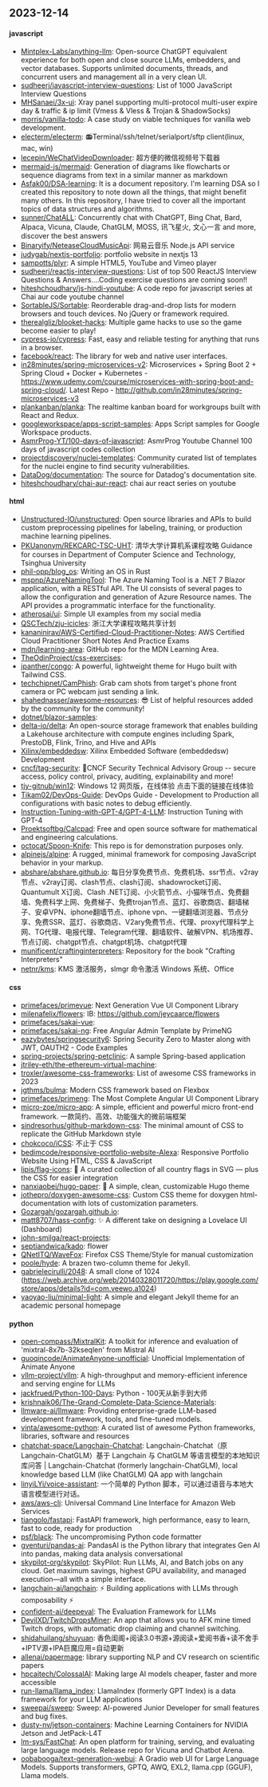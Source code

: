 ## 2023-12-14

#### javascript
* [Mintplex-Labs/anything-llm](https://github.com/Mintplex-Labs/anything-llm): Open-source ChatGPT equivalent experience for both open and close source LLMs, embedders, and vector databases. Supports unlimited documents, threads, and concurrent users and management all in a very clean UI.
* [sudheerj/javascript-interview-questions](https://github.com/sudheerj/javascript-interview-questions): List of 1000 JavaScript Interview Questions
* [MHSanaei/3x-ui](https://github.com/MHSanaei/3x-ui): Xray panel supporting multi-protocol multi-user expire day & traffic & ip limit (Vmess & Vless & Trojan & ShadowSocks)
* [morris/vanilla-todo](https://github.com/morris/vanilla-todo): A case study on viable techniques for vanilla web development.
* [electerm/electerm](https://github.com/electerm/electerm): 📻Terminal/ssh/telnet/serialport/sftp client(linux, mac, win)
* [lecepin/WeChatVideoDownloader](https://github.com/lecepin/WeChatVideoDownloader): 超方便的微信视频号下载器
* [mermaid-js/mermaid](https://github.com/mermaid-js/mermaid): Generation of diagrams like flowcharts or sequence diagrams from text in a similar manner as markdown
* [Asfak00/DSA-learning](https://github.com/Asfak00/DSA-learning): It is a document repository. I'm learning DSA so I created this repository to note down all the things, that might benefit many others. In this repository, I have tried to cover all the important topics of data structures and algorithms.
* [sunner/ChatALL](https://github.com/sunner/ChatALL): Concurrently chat with ChatGPT, Bing Chat, Bard, Alpaca, Vicuna, Claude, ChatGLM, MOSS, 讯飞星火, 文心一言 and more, discover the best answers
* [Binaryify/NeteaseCloudMusicApi](https://github.com/Binaryify/NeteaseCloudMusicApi): 网易云音乐 Node.js API service
* [judygab/nextjs-portfolio](https://github.com/judygab/nextjs-portfolio): portfolio website in nextjs 13
* [sampotts/plyr](https://github.com/sampotts/plyr): A simple HTML5, YouTube and Vimeo player
* [sudheerj/reactjs-interview-questions](https://github.com/sudheerj/reactjs-interview-questions): List of top 500 ReactJS Interview Questions & Answers....Coding exercise questions are coming soon!!
* [hiteshchoudhary/js-hindi-youtube](https://github.com/hiteshchoudhary/js-hindi-youtube): A code repo for javascript series at Chai aur code youtube channel
* [SortableJS/Sortable](https://github.com/SortableJS/Sortable): Reorderable drag-and-drop lists for modern browsers and touch devices. No jQuery or framework required.
* [therealgliz/blooket-hacks](https://github.com/therealgliz/blooket-hacks): Multiple game hacks to use so the game become easier to play!
* [cypress-io/cypress](https://github.com/cypress-io/cypress): Fast, easy and reliable testing for anything that runs in a browser.
* [facebook/react](https://github.com/facebook/react): The library for web and native user interfaces.
* [in28minutes/spring-microservices-v2](https://github.com/in28minutes/spring-microservices-v2): Microservices + Spring Boot 2 + Spring Cloud + Docker + Kubernetes - https://www.udemy.com/course/microservices-with-spring-boot-and-spring-cloud/. Latest Repo - http://github.com/in28minutes/spring-microservices-v3
* [plankanban/planka](https://github.com/plankanban/planka): The realtime kanban board for workgroups built with React and Redux.
* [googleworkspace/apps-script-samples](https://github.com/googleworkspace/apps-script-samples): Apps Script samples for Google Workspace products.
* [AsmrProg-YT/100-days-of-javascript](https://github.com/AsmrProg-YT/100-days-of-javascript): AsmrProg Youtube Channel 100 days of javascript codes collection
* [projectdiscovery/nuclei-templates](https://github.com/projectdiscovery/nuclei-templates): Community curated list of templates for the nuclei engine to find security vulnerabilities.
* [DataDog/documentation](https://github.com/DataDog/documentation): The source for Datadog's documentation site.
* [hiteshchoudhary/chai-aur-react](https://github.com/hiteshchoudhary/chai-aur-react): chai aur react series on youtube

#### html
* [Unstructured-IO/unstructured](https://github.com/Unstructured-IO/unstructured): Open source libraries and APIs to build custom preprocessing pipelines for labeling, training, or production machine learning pipelines.
* [PKUanonym/REKCARC-TSC-UHT](https://github.com/PKUanonym/REKCARC-TSC-UHT): 清华大学计算机系课程攻略 Guidance for courses in Department of Computer Science and Technology, Tsinghua University
* [phil-opp/blog_os](https://github.com/phil-opp/blog_os): Writing an OS in Rust
* [mspnp/AzureNamingTool](https://github.com/mspnp/AzureNamingTool): The Azure Naming Tool is a .NET 7 Blazor application, with a RESTful API. The UI consists of several pages to allow the configuration and generation of Azure Resource names. The API provides a programmatic interface for the functionality.
* [atherosai/ui](https://github.com/atherosai/ui): Simple UI examples from my social media
* [QSCTech/zju-icicles](https://github.com/QSCTech/zju-icicles): 浙江大学课程攻略共享计划
* [kananinirav/AWS-Certified-Cloud-Practitioner-Notes](https://github.com/kananinirav/AWS-Certified-Cloud-Practitioner-Notes): AWS Certified Cloud Practitioner Short Notes And Practice Exams
* [mdn/learning-area](https://github.com/mdn/learning-area): GitHub repo for the MDN Learning Area.
* [TheOdinProject/css-exercises](https://github.com/TheOdinProject/css-exercises): 
* [jpanther/congo](https://github.com/jpanther/congo): A powerful, lightweight theme for Hugo built with Tailwind CSS.
* [techchipnet/CamPhish](https://github.com/techchipnet/CamPhish): Grab cam shots from target's phone front camera or PC webcam just sending a link.
* [shahednasser/awesome-resources](https://github.com/shahednasser/awesome-resources): 😎 List of helpful resources added by the community for the community!
* [dotnet/blazor-samples](https://github.com/dotnet/blazor-samples): 
* [delta-io/delta](https://github.com/delta-io/delta): An open-source storage framework that enables building a Lakehouse architecture with compute engines including Spark, PrestoDB, Flink, Trino, and Hive and APIs
* [Xilinx/embeddedsw](https://github.com/Xilinx/embeddedsw): Xilinx Embedded Software (embeddedsw) Development
* [cncf/tag-security](https://github.com/cncf/tag-security): 🔐CNCF Security Technical Advisory Group -- secure access, policy control, privacy, auditing, explainability and more!
* [tjy-gitnub/win12](https://github.com/tjy-gitnub/win12): Windows 12 网页版，在线体验 点击下面的链接在线体验
* [Tikam02/DevOps-Guide](https://github.com/Tikam02/DevOps-Guide): DevOps Guide - Development to Production all configurations with basic notes to debug efficiently.
* [Instruction-Tuning-with-GPT-4/GPT-4-LLM](https://github.com/Instruction-Tuning-with-GPT-4/GPT-4-LLM): Instruction Tuning with GPT-4
* [Proektsoftbg/Calcpad](https://github.com/Proektsoftbg/Calcpad): Free and open source software for mathematical and engineering calculations.
* [octocat/Spoon-Knife](https://github.com/octocat/Spoon-Knife): This repo is for demonstration purposes only.
* [alpinejs/alpine](https://github.com/alpinejs/alpine): A rugged, minimal framework for composing JavaScript behavior in your markup.
* [abshare/abshare.github.io](https://github.com/abshare/abshare.github.io): 每日分享免费节点、免费机场、ssr节点、v2ray节点、v2ray订阅、clash节点、clash订阅、shadowrocket订阅、Quantumult X订阅、Clash .NET订阅、小火箭节点、小猫咪节点、免费翻墙、免费科学上网、免费梯子、免费trojan节点、蓝灯、谷歌商店、翻墙梯子、安卓VPN、iphone翻墙节点、iphone vpn、一键翻墙浏览器、节点分享、免费SSR、蓝灯、谷歌商店、V2ary免费节点、代理、proxy代理科学上网、TG代理、电报代理、Telegram代理、翻墙软件、破解VPN、机场推荐、节点订阅、chatgpt节点、chatgpt机场、chatgpt代理
* [munificent/craftinginterpreters](https://github.com/munificent/craftinginterpreters): Repository for the book "Crafting Interpreters"
* [netnr/kms](https://github.com/netnr/kms): KMS 激活服务，slmgr 命令激活 Windows 系统、Office

#### css
* [primefaces/primevue](https://github.com/primefaces/primevue): Next Generation Vue UI Component Library
* [milenafelix/flowers](https://github.com/milenafelix/flowers): IB: https://github.com/jeycaarce/flowers
* [primefaces/sakai-vue](https://github.com/primefaces/sakai-vue): 
* [primefaces/sakai-ng](https://github.com/primefaces/sakai-ng): Free Angular Admin Template by PrimeNG
* [eazybytes/springsecurity6](https://github.com/eazybytes/springsecurity6): Spring Security Zero to Master along with JWT, OAUTH2 - Code Examples
* [spring-projects/spring-petclinic](https://github.com/spring-projects/spring-petclinic): A sample Spring-based application
* [jtriley-eth/the-ethereum-virtual-machine](https://github.com/jtriley-eth/the-ethereum-virtual-machine): 
* [troxler/awesome-css-frameworks](https://github.com/troxler/awesome-css-frameworks): List of awesome CSS frameworks in 2023
* [jgthms/bulma](https://github.com/jgthms/bulma): Modern CSS framework based on Flexbox
* [primefaces/primeng](https://github.com/primefaces/primeng): The Most Complete Angular UI Component Library
* [micro-zoe/micro-app](https://github.com/micro-zoe/micro-app): A simple, efficient and powerful micro front-end framework. 一款简约、高效、功能强大的微前端框架
* [sindresorhus/github-markdown-css](https://github.com/sindresorhus/github-markdown-css): The minimal amount of CSS to replicate the GitHub Markdown style
* [chokcoco/iCSS](https://github.com/chokcoco/iCSS): 不止于 CSS
* [bedimcode/responsive-portfolio-website-Alexa](https://github.com/bedimcode/responsive-portfolio-website-Alexa): Responsive Portfolio Website Using HTML, CSS & JavaScript
* [lipis/flag-icons](https://github.com/lipis/flag-icons): 🎏 A curated collection of all country flags in SVG — plus the CSS for easier integration
* [nanxiaobei/hugo-paper](https://github.com/nanxiaobei/hugo-paper): 🪺 A simple, clean, customizable Hugo theme
* [jothepro/doxygen-awesome-css](https://github.com/jothepro/doxygen-awesome-css): Custom CSS theme for doxygen html-documentation with lots of customization parameters.
* [Gozargah/gozargah.github.io](https://github.com/Gozargah/gozargah.github.io): 
* [matt8707/hass-config](https://github.com/matt8707/hass-config): ✨ A different take on designing a Lovelace UI (Dashboard)
* [john-smilga/react-projects](https://github.com/john-smilga/react-projects): 
* [septiandwica/kado](https://github.com/septiandwica/kado): flower
* [QNetITQ/WaveFox](https://github.com/QNetITQ/WaveFox): Firefox CSS Theme/Style for manual customization
* [poole/hyde](https://github.com/poole/hyde): A brazen two-column theme for Jekyll.
* [gabrielecirulli/2048](https://github.com/gabrielecirulli/2048): A small clone of 1024 (https://web.archive.org/web/20140328011720/https://play.google.com/store/apps/details?id=com.veewo.a1024)
* [yaoyao-liu/minimal-light](https://github.com/yaoyao-liu/minimal-light): A simple and elegant Jekyll theme for an academic personal homepage

#### python
* [open-compass/MixtralKit](https://github.com/open-compass/MixtralKit): A toolkit for inference and evaluation of 'mixtral-8x7b-32kseqlen' from Mistral AI
* [guoqincode/AnimateAnyone-unofficial](https://github.com/guoqincode/AnimateAnyone-unofficial): Unofficial Implementation of Animate Anyone
* [vllm-project/vllm](https://github.com/vllm-project/vllm): A high-throughput and memory-efficient inference and serving engine for LLMs
* [jackfrued/Python-100-Days](https://github.com/jackfrued/Python-100-Days): Python - 100天从新手到大师
* [krishnaik06/The-Grand-Complete-Data-Science-Materials](https://github.com/krishnaik06/The-Grand-Complete-Data-Science-Materials): 
* [llmware-ai/llmware](https://github.com/llmware-ai/llmware): Providing enterprise-grade LLM-based development framework, tools, and fine-tuned models.
* [vinta/awesome-python](https://github.com/vinta/awesome-python): A curated list of awesome Python frameworks, libraries, software and resources
* [chatchat-space/Langchain-Chatchat](https://github.com/chatchat-space/Langchain-Chatchat): Langchain-Chatchat（原Langchain-ChatGLM）基于 Langchain 与 ChatGLM 等语言模型的本地知识库问答 | Langchain-Chatchat (formerly langchain-ChatGLM), local knowledge based LLM (like ChatGLM) QA app with langchain
* [linyiLYi/voice-assistant](https://github.com/linyiLYi/voice-assistant): 一个简单的 Python 脚本，可以通过语音与本地大语言模型进行对话。
* [aws/aws-cli](https://github.com/aws/aws-cli): Universal Command Line Interface for Amazon Web Services
* [tiangolo/fastapi](https://github.com/tiangolo/fastapi): FastAPI framework, high performance, easy to learn, fast to code, ready for production
* [psf/black](https://github.com/psf/black): The uncompromising Python code formatter
* [gventuri/pandas-ai](https://github.com/gventuri/pandas-ai): PandasAI is the Python library that integrates Gen AI into pandas, making data analysis conversational
* [skypilot-org/skypilot](https://github.com/skypilot-org/skypilot): SkyPilot: Run LLMs, AI, and Batch jobs on any cloud. Get maximum savings, highest GPU availability, and managed execution—all with a simple interface.
* [langchain-ai/langchain](https://github.com/langchain-ai/langchain): ⚡ Building applications with LLMs through composability ⚡
* [confident-ai/deepeval](https://github.com/confident-ai/deepeval): The Evaluation Framework for LLMs
* [DevilXD/TwitchDropsMiner](https://github.com/DevilXD/TwitchDropsMiner): An app that allows you to AFK mine timed Twitch drops, with automatic drop claiming and channel switching.
* [shidahuilang/shuyuan](https://github.com/shidahuilang/shuyuan): 香色闺阁+阅读3.0书源+源阅读+爱阅书香+读不舍手+IPTV源+IPA巨魔应用=自动更新
* [allenai/papermage](https://github.com/allenai/papermage): library supporting NLP and CV research on scientific papers
* [hpcaitech/ColossalAI](https://github.com/hpcaitech/ColossalAI): Making large AI models cheaper, faster and more accessible
* [run-llama/llama_index](https://github.com/run-llama/llama_index): LlamaIndex (formerly GPT Index) is a data framework for your LLM applications
* [sweepai/sweep](https://github.com/sweepai/sweep): Sweep: AI-powered Junior Developer for small features and bug fixes.
* [dusty-nv/jetson-containers](https://github.com/dusty-nv/jetson-containers): Machine Learning Containers for NVIDIA Jetson and JetPack-L4T
* [lm-sys/FastChat](https://github.com/lm-sys/FastChat): An open platform for training, serving, and evaluating large language models. Release repo for Vicuna and Chatbot Arena.
* [oobabooga/text-generation-webui](https://github.com/oobabooga/text-generation-webui): A Gradio web UI for Large Language Models. Supports transformers, GPTQ, AWQ, EXL2, llama.cpp (GGUF), Llama models.
